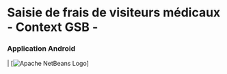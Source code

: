 # Saisie de frais de visiteurs médicaux - Context GSB - 
### Application Android

| [![Apache NetBeans Logo](https://commons.wikimedia.org/wiki/File:Android_Studio_icon.svg#file)]
